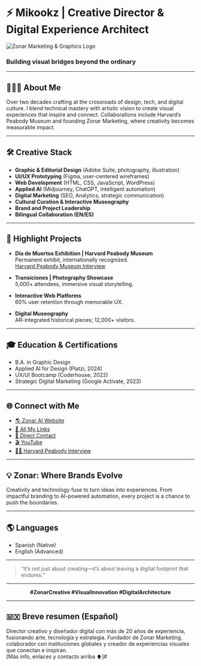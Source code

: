 # ⚡ Mikookz | Creative Director & Digital Experience Architect

![Zonar Marketing & Graphics Logo](image1)

### Building visual bridges beyond the ordinary

---

## 👨🏻‍💻 About Me

Over two decades crafting at the crossroads of design, tech, and digital culture. I blend technical mastery with artistic vision to create visual experiences that inspire and connect. Collaborations include Harvard’s Peabody Museum and founding Zonar Marketing, where creativity becomes measurable impact.

---

## 🛠️ Creative Stack

- **Graphic & Editorial Design** (Adobe Suite, photography, illustration)
- **UI/UX Prototyping** (Figma, user-centered wireframes)
- **Web Development** (HTML, CSS, JavaScript, WordPress)
- **Applied AI** (Midjourney, ChatGPT, intelligent automation)
- **Digital Marketing** (SEO, Analytics, strategic communication)
- **Cultural Curation & Interactive Museography**
- **Brand and Project Leadership**
- **Bilingual Collaboration (EN/ES)**

---

## 🚀 Highlight Projects

- **Día de Muertos Exhibition | Harvard Peabody Museum**  
  Permanent exhibit, internationally recognized.  
  [Harvard Peabody Museum Interview](https://peabody.harvard.edu/resource/day-dead-altar-artist-interview-mizael-sanchez)

- **Transiciones | Photography Showcase**  
  5,000+ attendees, immersive visual storytelling.

- **Interactive Web Platforms**  
  60% user retention through memorable UX.

- **Digital Museography**  
  AR-integrated historical pieces; 12,000+ visitors.

---

## 🎓 Education & Certifications

- B.A. in Graphic Design
- Applied AI for Design (Platzi, 2024)
- UX/UI Bootcamp (Coderhouse, 2022)
- Strategic Digital Marketing (Google Actívate, 2023)

---

## 🌐 Connect with Me

- [🌎 Zonar AI Website](https://zonar-ai.com)
- [🔗 All My Links](https://allmylinks.com/zonarmarketing)
- [📩 Direct Contact](https://zonar-2mnavp1.gamma.site/contacto)
- [🎬 YouTube](https://youtu.be/FUZtHU3-lWY)
- [🧑‍🎨 Harvard Peabody Interview](https://peabody.harvard.edu/resource/day-dead-altar-artist-interview-mizael-sanchez)

---

## 💡 Zonar: Where Brands Evolve

Creativity and technology fuse to turn ideas into experiences. From impactful branding to AI-powered automation, every project is a chance to push the boundaries.

---

## 🌎 Languages

- Spanish (Native)
- English (Advanced)

---

> “It’s not just about creating—it’s about leaving a digital footprint that endures.”

---

<p align="center">
  <b>#ZonarCreative #VisualInnovation #DigitalArchitecture</b>
</p>

---

## 🇲🇽 Breve resumen (Español)

Director creativo y diseñador digital con más de 20 años de experiencia, fusionando arte, tecnología y estrategia. Fundador de Zonar Marketing, colaborador con instituciones globales y creador de experiencias visuales que conectan e inspiran.  
[Más info, enlaces y contacto arriba ⬆️]# 
